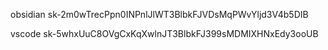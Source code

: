 
obsidian
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

vscode
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